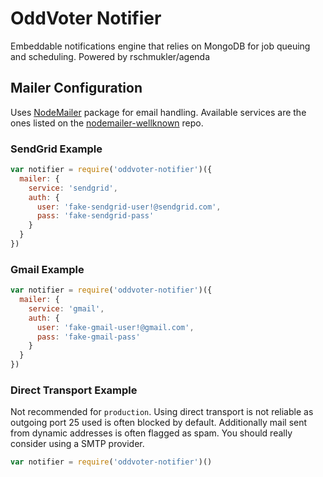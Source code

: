 # OddVoter Notifier
Embeddable notifications engine that relies on MongoDB for job queuing and scheduling. Powered by rschmukler/agenda

## Mailer Configuration

Uses [NodeMailer](https://www.npmjs.com/package/nodemailer) package for email handling. Available services are the ones listed on the [nodemailer-wellknown](https://github.com/andris9/nodemailer-wellknown#supported-services) repo.

### SendGrid Example

```javascript
var notifier = require('oddvoter-notifier')({
  mailer: {
    service: 'sendgrid',
    auth: {
      user: 'fake-sendgrid-user!@sendgrid.com',
      pass: 'fake-sendgrid-pass'
    }
  }
})
```

### Gmail Example

```javascript
var notifier = require('oddvoter-notifier')({
  mailer: {
    service: 'gmail',
    auth: {
      user: 'fake-gmail-user!@gmail.com',
      pass: 'fake-gmail-pass'
    }
  }
})
```

### Direct Transport Example

Not recommended for `production`. Using direct transport is not reliable as outgoing port 25 used is often blocked by default. Additionally mail sent from dynamic addresses is often flagged as spam. You should really consider using a SMTP provider.

```javascript
var notifier = require('oddvoter-notifier')()
```
